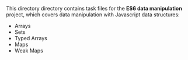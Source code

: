 This directory directory contains task files for the **ES6 data manipulation** project, which
covers data manipulation with Javascript data structures:
- Arrays
- Sets
- Typed Arrays
- Maps
- Weak Maps